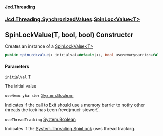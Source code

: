 #### [Jcd.Threading](index.md 'index')
### [Jcd.Threading.SynchronizedValues](Jcd.Threading.SynchronizedValues.md 'Jcd.Threading.SynchronizedValues').[SpinLockValue&lt;T&gt;](SpinLockValue_T_.md 'Jcd.Threading.SynchronizedValues.SpinLockValue<T>')

## SpinLockValue(T, bool, bool) Constructor

Creates an instance of a [SpinLockValue&lt;T&gt;](SpinLockValue_T_.md 'Jcd.Threading.SynchronizedValues.SpinLockValue<T>')

```csharp
public SpinLockValue(T initialVal=default(T), bool useMemoryBarrier=false, bool useThreadTracking=false);
```
#### Parameters

<a name='Jcd.Threading.SynchronizedValues.SpinLockValue_T_.SpinLockValue(T,bool,bool).initialVal'></a>

`initialVal` [T](SpinLockValue_T_.md#Jcd.Threading.SynchronizedValues.SpinLockValue_T_.T 'Jcd.Threading.SynchronizedValues.SpinLockValue<T>.T')

The initial value

<a name='Jcd.Threading.SynchronizedValues.SpinLockValue_T_.SpinLockValue(T,bool,bool).useMemoryBarrier'></a>

`useMemoryBarrier` [System.Boolean](https://docs.microsoft.com/en-us/dotnet/api/System.Boolean 'System.Boolean')

Indicates if the call to Exit should use a memory barrier to notify other threads the lock has been freed(much slower!).

<a name='Jcd.Threading.SynchronizedValues.SpinLockValue_T_.SpinLockValue(T,bool,bool).useThreadTracking'></a>

`useThreadTracking` [System.Boolean](https://docs.microsoft.com/en-us/dotnet/api/System.Boolean 'System.Boolean')

Indicates if the [System.Threading.SpinLock](https://docs.microsoft.com/en-us/dotnet/api/System.Threading.SpinLock 'System.Threading.SpinLock') uses thread tracking.